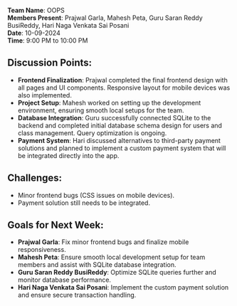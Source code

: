 **Team Name**: OOPS  
**Members Present**: Prajwal Garla, Mahesh Peta, Guru Saran Reddy BusiReddy, Hari Naga Venkata Sai Posani  
**Date**: 10-09-2024  
**Time**: 9:00 PM to 10:00 PM  

## Discussion Points:  
- **Frontend Finalization**: Prajwal completed the final frontend design with all pages and UI components. Responsive layout for mobile devices was also implemented.  
- **Project Setup**: Mahesh worked on setting up the development environment, ensuring smooth local setups for the team.  
- **Database Integration**: Guru successfully connected SQLite to the backend and completed initial database schema design for users and class management. Query optimization is ongoing.  
- **Payment System**: Hari discussed alternatives to third-party payment solutions and planned to implement a custom payment system that will be integrated directly into the app.  

## Challenges:  
- Minor frontend bugs (CSS issues on mobile devices).  
- Payment solution still needs to be integrated.

## Goals for Next Week:  
- **Prajwal Garla**: Fix minor frontend bugs and finalize mobile responsiveness.  
- **Mahesh Peta**: Ensure smooth local development setup for team members and assist with SQLite database integration.  
- **Guru Saran Reddy BusiReddy**: Optimize SQLite queries further and monitor database performance.  
- **Hari Naga Venkata Sai Posani**: Implement the custom payment solution and ensure secure transaction handling.  
